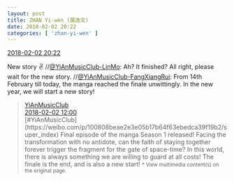 ```yaml
---
layout: post
title: ZHAN Yi-wen (展逸文)
date: 2018-02-02 20:22
categories: [ 'zhan-yi-wen' ]
---
```


<div class="weibo-info">
  <a href="https://weibo.com/6108090526/G1hWluP8P">2018-02-02 20:22</a>
</div>

New story :v: //[@YiAnMusicClub-LinMo](https://weibo.com/u/6108312042): Ah? It finished? All right, please wait for the new story. //[@YiAnMusicClub-FangXiangRui](https://weibo.com/u/6117583008): From 14th February till today, the manga reached the finale unwittingly. In the new year, we will start a new story!

<!-- more -->

> <div class="weibo-post-name">
>   <a href="https://weibo.com/u/6094546964">YiAnMusicClub</a>
> </div>
> <div class="weibo-info">
>   <a href="https://weibo.com/6094546964/G1eEtexoX">2018-02-02 12:00</a>
> </div>
> [#YiAnMusicClub](https://weibo.com/p/100808beae2e3e05b17b64f63ebedca39f19b2/super_index) Final episode of the manga Season 1 released! Facing the transformation with no antidote, can the faith of staying together forever trigger the fragment for the gate of space-time? In this world, there is always something we are willing to guard at all costs! The finale is the end, and is also a new start!  
> <small>* View multimedia content(s) on the original page.</small>
